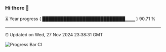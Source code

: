 ### Hi there 👋

⏳ Year progress { ███████████████████████████▁▁▁ } 90.71 %

---

⏰ Updated on Wed, 27 Nov 2024 23:38:31 GMT

![Progress Bar CI](https://github.com/IshwaranRudhara/GIT-ACTION/workflows/Progress%20Bar%20CI/badge.svg)
